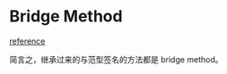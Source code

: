 # Bridge Method

[reference](http://stas-blogspot.blogspot.com/2010/03/java-bridge-methods-explained.html#:~:text=Bridge%20methods%20in%20Java%20are,the%20actual%20method%20being%20invoked.)

简言之，继承过来的与范型签名的方法都是 bridge method。
